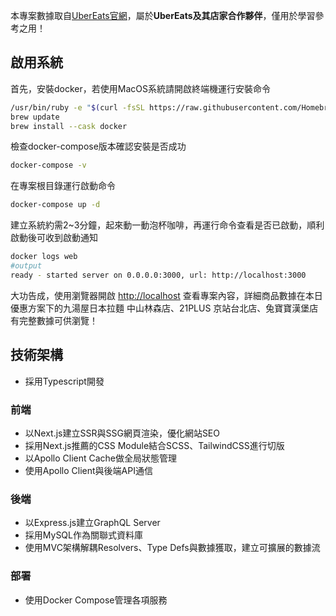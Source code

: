 本專案數據取自[UberEats官網](https://www.ubereats.com/tw)，屬於**UberEats及其店家合作夥伴**，僅用於學習參考之用！

## 啟用系統

首先，安裝docker，若使用MacOS系統請開啟終端機運行安裝命令

```bash
/usr/bin/ruby -e "$(curl -fsSL https://raw.githubusercontent.com/Homebrew/install/master/install)"
brew update
brew install --cask docker
```

檢查docker-compose版本確認安裝是否成功

```bash
docker-compose -v
```

在專案根目錄運行啟動命令

```bash
docker-compose up -d
```

建立系統約需2~3分鐘，起來動一動泡杯咖啡，再運行命令查看是否已啟動，順利啟動後可收到啟動通知


```bash
docker logs web
#output
ready - started server on 0.0.0.0:3000, url: http://localhost:3000
```

大功告成，使用瀏覽器開啟 [http://localhost](http://localhost) 查看專案內容，詳細商品數據在本日優惠方案下的九湯屋日本拉麵 中山林森店、21PLUS 京站台北店、兔寶寶漢堡店有完整數據可供瀏覽！

## 技術架構

- 採用Typescript開發

### 前端

- 以Next.js建立SSR與SSG網頁渲染，優化網站SEO
- 採用Next.js推薦的CSS Module結合SCSS、TailwindCSS進行切版
- 以Apollo Client Cache做全局狀態管理
- 使用Apollo Client與後端API通信

### 後端

- 以Express.js建立GraphQL Server
- 採用MySQL作為關聯式資料庫
- 使用MVC架構解耦Resolvers、Type Defs與數據獲取，建立可擴展的數據流

### 部署

- 使用Docker Compose管理各項服務
